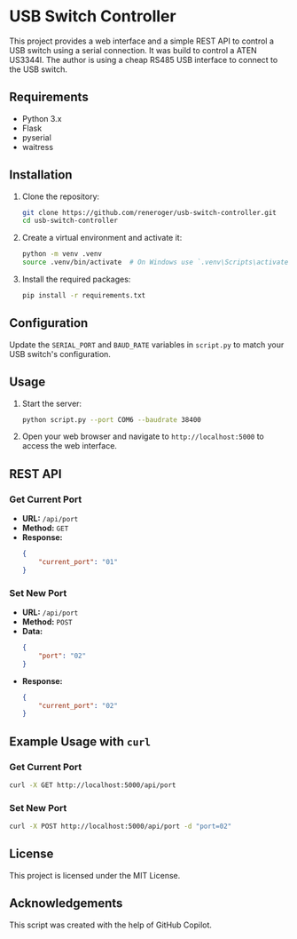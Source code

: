 # USB Switch Controller

This project provides a web interface and a simple REST API to control a USB switch using a serial connection.
It was build to control a ATEN US3344I. The author is using a cheap RS485 USB interface to connect to the USB switch.

## Requirements

- Python 3.x
- Flask
- pyserial
- waitress

## Installation

1. Clone the repository:
    ```sh
    git clone https://github.com/reneroger/usb-switch-controller.git
    cd usb-switch-controller
    ```

2. Create a virtual environment and activate it:
    ```sh
    python -m venv .venv
    source .venv/bin/activate  # On Windows use `.venv\Scripts\activate`
    ```

3. Install the required packages:
    ```sh
    pip install -r requirements.txt
    ```

## Configuration

Update the `SERIAL_PORT` and `BAUD_RATE` variables in `script.py` to match your USB switch's configuration.

## Usage

1. Start the server:
    ```sh
    python script.py --port COM6 --baudrate 38400
    ```

2. Open your web browser and navigate to `http://localhost:5000` to access the web interface.

## REST API

### Get Current Port

- **URL:** `/api/port`
- **Method:** `GET`
- **Response:**
    ```json
    {
        "current_port": "01"
    }
    ```

### Set New Port

- **URL:** `/api/port`
- **Method:** `POST`
- **Data:**
    ```json
    {
        "port": "02"
    }
    ```
- **Response:**
    ```json
    {
        "current_port": "02"
    }
    ```

## Example Usage with `curl`

### Get Current Port

```sh
curl -X GET http://localhost:5000/api/port
```

### Set New Port

```sh
curl -X POST http://localhost:5000/api/port -d "port=02"
```

## License

This project is licensed under the MIT License.

## Acknowledgements

This script was created with the help of GitHub Copilot.
